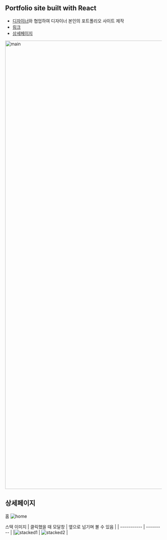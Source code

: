 ## Portfolio site built with React

  - [디자이너](https://kwonhygge.github.io/portfolio_sohee/)와 협업하여 디자이너 본인의 포트폴리오 사이트 제작
  - [링크](https://kwonhygge.github.io/portfolio_sohee/)
  - [상세페이지](#상세페이지)
  

<img width="1440" alt="main" src="https://user-images.githubusercontent.com/50289067/99180153-2f15ba80-2767-11eb-8d64-0a77974b9407.png">

## 상세페이지


홈 
![home](https://user-images.githubusercontent.com/50289067/99180221-bcf1a580-2767-11eb-8b90-a1c4c08ef9c0.gif)

스택 이미지
| 클릭했을 때 모달창 | 옆으로 넘기며 볼 수 있음 |
| ----------- | --------- |
|![stacked1](https://user-images.githubusercontent.com/50289067/99180360-e3fca700-2768-11eb-975e-2293fa8f8b61.gif) | ![stacked2](https://user-images.githubusercontent.com/50289067/99180361-e828c480-2768-11eb-8819-fe9cc770cc5c.gif) | 
